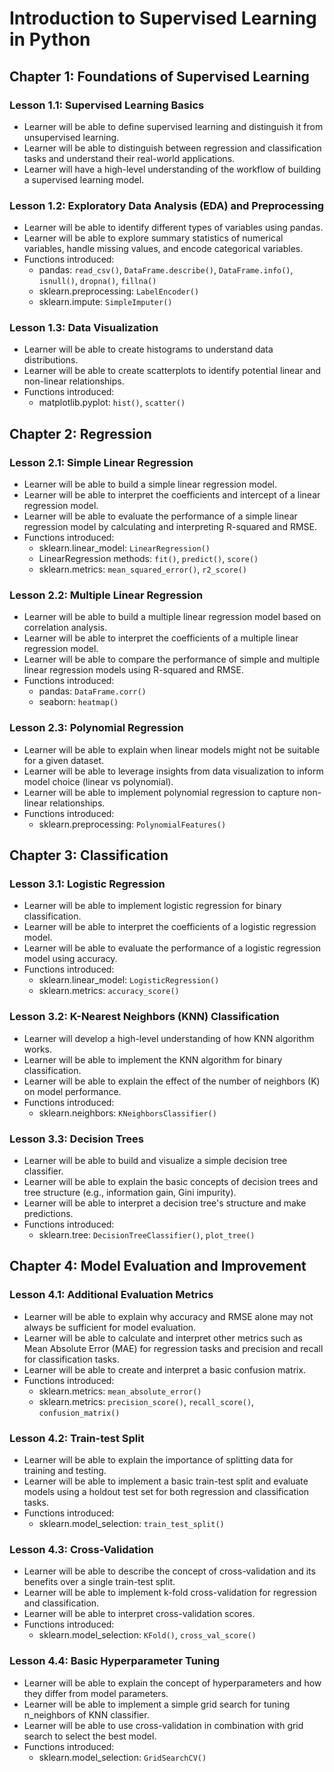 # Introduction to Supervised Learning in Python

## Chapter 1: Foundations of Supervised Learning

### Lesson 1.1: Supervised Learning Basics
- Learner will be able to define supervised learning and distinguish it from unsupervised learning.
- Learner will be able to distinguish between regression and classification tasks and understand their real-world applications.
- Learner will have a high-level understanding of the workflow of building a supervised learning model.

### Lesson 1.2: Exploratory Data Analysis (EDA) and Preprocessing
- Learner will be able to identify different types of variables using pandas.
- Learner will be able to explore summary statistics of numerical variables, handle missing values, and encode categorical variables.
- Functions introduced:
  - pandas: `read_csv()`, `DataFrame.describe()`, `DataFrame.info()`, `isnull()`, `dropna()`, `fillna()`
  - sklearn.preprocessing: `LabelEncoder()`
  - sklearn.impute: `SimpleImputer()`

### Lesson 1.3: Data Visualization
- Learner will be able to create histograms to understand data distributions.
- Learner will be able to create scatterplots to identify potential linear and non-linear relationships.
- Functions introduced:
  - matplotlib.pyplot: `hist()`, `scatter()`

## Chapter 2: Regression

### Lesson 2.1: Simple Linear Regression
- Learner will be able to build a simple linear regression model.
- Learner will be able to interpret the coefficients and intercept of a linear regression model.
- Learner will be able to evaluate the performance of a simple linear regression model by calculating and interpreting R-squared and RMSE.
- Functions introduced:
  - sklearn.linear_model: `LinearRegression()`
  - LinearRegression methods: `fit()`, `predict()`, `score()`
  - sklearn.metrics: `mean_squared_error()`, `r2_score()`

### Lesson 2.2: Multiple Linear Regression
- Learner will be able to build a multiple linear regression model based on correlation analysis.
- Learner will be able to interpret the coefficients of a multiple linear regression model.
- Learner will be able to compare the performance of simple and multiple linear regression models using R-squared and RMSE.
- Functions introduced:
  - pandas: `DataFrame.corr()`
  - seaborn: `heatmap()`

### Lesson 2.3: Polynomial Regression
- Learner will be able to explain when linear models might not be suitable for a given dataset.
- Learner will be able to leverage insights from data visualization to inform model choice (linear vs polynomial).
- Learner will be able to implement polynomial regression to capture non-linear relationships.
- Functions introduced:
  - sklearn.preprocessing: `PolynomialFeatures()`

## Chapter 3: Classification

### Lesson 3.1: Logistic Regression
- Learner will be able to implement logistic regression for binary classification.
- Learner will be able to interpret the coefficients of a logistic regression model.
- Learner will be able to evaluate the performance of a logistic regression model using accuracy.
- Functions introduced:
  - sklearn.linear_model: `LogisticRegression()`
  - sklearn.metrics: `accuracy_score()`

### Lesson 3.2: K-Nearest Neighbors (KNN) Classification
- Learner will develop a high-level understanding of how KNN algorithm works.
- Learner will be able to implement the KNN algorithm for binary classification.
- Learner will be able to explain the effect of the number of neighbors (K) on model performance.
- Functions introduced:
  - sklearn.neighbors: `KNeighborsClassifier()`

### Lesson 3.3: Decision Trees
- Learner will be able to build and visualize a simple decision tree classifier.
- Learner will be able to explain the basic concepts of decision trees and tree structure (e.g., information gain, Gini impurity).
- Learner will be able to interpret a decision tree's structure and make predictions.
- Functions introduced:
  - sklearn.tree: `DecisionTreeClassifier()`, `plot_tree()`

## Chapter 4: Model Evaluation and Improvement

### Lesson 4.1: Additional Evaluation Metrics
- Learner will be able to explain why accuracy and RMSE alone may not always be sufficient for model evaluation.
- Learner will be able to calculate and interpret other metrics such as Mean Absolute Error (MAE) for regression tasks and precision and recall for classification tasks.
- Learner will be able to create and interpret a basic confusion matrix.
- Functions introduced:
  - sklearn.metrics: `mean_absolute_error()`
  - sklearn.metrics: `precision_score()`, `recall_score()`, `confusion_matrix()`

### Lesson 4.2: Train-test Split
- Learner will be able to explain the importance of splitting data for training and testing.
- Learner will be able to implement a basic train-test split and evaluate models using a holdout test set for both regression and classification tasks.
- Functions introduced:
  - sklearn.model_selection: `train_test_split()`

### Lesson 4.3: Cross-Validation
- Learner will be able to describe the concept of cross-validation and its benefits over a single train-test split.
- Learner will be able to implement k-fold cross-validation for regression and classification.
- Learner will be able to interpret cross-validation scores.
- Functions introduced:
  - sklearn.model_selection: `KFold()`, `cross_val_score()`

### Lesson 4.4: Basic Hyperparameter Tuning
- Learner will be able to explain the concept of hyperparameters and how they differ from model parameters.
- Learner will be able to implement a simple grid search for tuning n_neighbors of KNN classifier.
- Learner will be able to use cross-validation in combination with grid search to select the best model.
- Functions introduced:
  - sklearn.model_selection: `GridSearchCV()`
